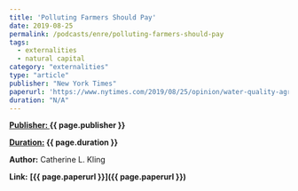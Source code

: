 ```yaml
---
title: 'Polluting Farmers Should Pay'
date: 2019-08-25
permalink: /podcasts/enre/polluting-farmers-should-pay
tags:
  - externalities
  - natural capital
category: "externalities"
type: "article"
publisher: "New York Times"
paperurl: 'https://www.nytimes.com/2019/08/25/opinion/water-quality-agriculture.html'
duration: "N/A"
---
```



**<span class="bold-podcast"><u>Publisher: </u> </span><span class="text-podcast">{{ page.publisher }}</span>**

**<span class="bold-podcast"><u>Duration:</u> {{ page.duration }}</span>**

**<span class="bold-podcast">Author:</span>**
Catherine L. Kling

**<span class="small-podcast">Link:</span>** **<span class="links-podcast">[{{ page.paperurl }}]({{ page.paperurl }})</span>**